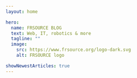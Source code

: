 ```yaml
---
layout: home

hero:
  name: FRSOURCE BLOG
  text: Web, IT, robotics & more
  tagline: ""
  image:
    src: https://www.frsource.org/logo-dark.svg
    alt: FRSOURCE logo

showNewestArticles: true
---
```

